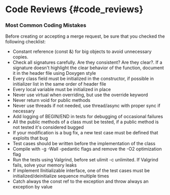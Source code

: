 # Code Reviews {#code_reviews}

### Most Common Coding Mistakes
Before creating or accepting a merge request, be sure that you checked the following checklist:

 - Constant reference (const &) for big objects to avoid unnecessary copies.
 - Check all signatures carefully. Are they consistent? Are they clear?. If a signature doesn't highlight the clear behavior of the function, document it in the header file using Doxygen style
 - Every class field must be initialized in the constructor, if possible in initializer list in the same order of header file
 - Every local variable must be initialized in place
 - Never use virtual when overriding, but use the override keyword
 - Never return void for public methods
 - Never use threads if not needed, use thread/async with proper sync if necessary
 - Add logging of BEGIN/END in tests for debugging of occasional failures
 - All the public methods of a class must be tested, if a public method is not tested it's considered bugged
 - If your modification is a bug fix, a new test case must be defined that exploits that bug
 - Test cases should be written before the implementation of the class
 - Compile with -g -Wall -pedantic flags and remove the -O2 optimization flag
 - Run the tests using Valgrind, before set ulimit -c unlimited. If Valgrind fails, solve your memory leaks
 - If implement IInitializable interface, one of the test cases must be initialized/deinitialize sequence multiple times
 - Catch always the const ref to the exception and throw always an exception by value
 